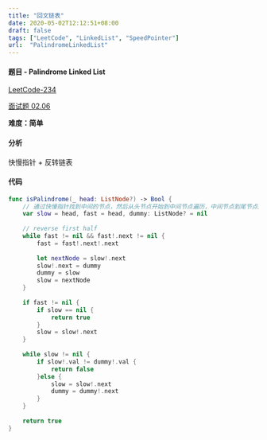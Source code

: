 ```yaml
---
title: "回文链表"
date: 2020-05-02T12:12:51+08:00
draft: false
tags: ["LeetCode", "LinkedList", "SpeedPointer"]
url:  "PalindromeLinkedList"
---
```




#### 题目 - Palindrome Linked List

[LeetCode-234](https://leetcode-cn.com/problems/palindrome-linked-list/)

[面试题 02.06](https://leetcode-cn.com/problems/palindrome-linked-list-lcci/)

**难度：简单**

#### 分析

快慢指针 + 反转链表

#### 代码

```swift
func isPalindrome(_ head: ListNode?) -> Bool {
    // 通过快慢指针找到中间的节点，然后从头节点开始到中间节点遍历，中间节点到尾节点遍历，比较
    var slow = head, fast = head, dummy: ListNode? = nil
    
    // reverse first half
    while fast != nil && fast!.next != nil {
        fast = fast!.next!.next
        
        let nextNode = slow!.next
        slow!.next = dummy
        dummy = slow
        slow = nextNode
    }
    
    if fast != nil {
        if slow == nil {
            return true
        }
        slow = slow!.next
    }
    
    while slow != nil {
        if slow!.val != dummy!.val {
            return false
        }else {
            slow = slow!.next
            dummy = dummy!.next
        }
    }
    
    return true
}
```

